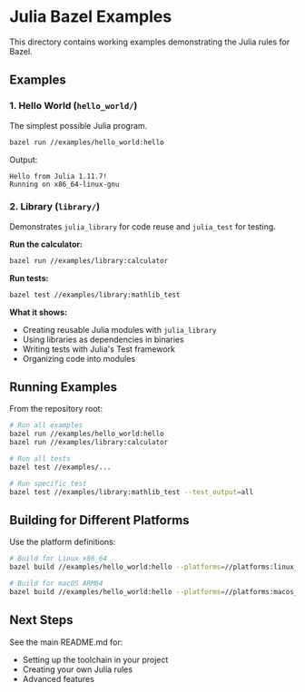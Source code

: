 # Julia Bazel Examples

This directory contains working examples demonstrating the Julia rules for Bazel.

## Examples

### 1. Hello World (`hello_world/`)

The simplest possible Julia program.

```bash
bazel run //examples/hello_world:hello
```

Output:
```
Hello from Julia 1.11.7!
Running on x86_64-linux-gnu
```

### 2. Library (`library/`)

Demonstrates `julia_library` for code reuse and `julia_test` for testing.

**Run the calculator:**
```bash
bazel run //examples/library:calculator
```

**Run tests:**
```bash
bazel test //examples/library:mathlib_test
```

**What it shows:**
- Creating reusable Julia modules with `julia_library`
- Using libraries as dependencies in binaries
- Writing tests with Julia's Test framework
- Organizing code into modules

## Running Examples

From the repository root:

```bash
# Run all examples
bazel run //examples/hello_world:hello
bazel run //examples/library:calculator

# Run all tests
bazel test //examples/...

# Run specific test
bazel test //examples/library:mathlib_test --test_output=all
```

## Building for Different Platforms

Use the platform definitions:

```bash
# Build for Linux x86_64
bazel build //examples/hello_world:hello --platforms=//platforms:linux_x86_64

# Build for macOS ARM64
bazel build //examples/hello_world:hello --platforms=//platforms:macos_aarch64
```

## Next Steps

See the main README.md for:
- Setting up the toolchain in your project
- Creating your own Julia rules
- Advanced features

